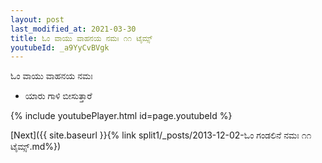 ```yaml
---
layout: post
last_modified_at: 2021-03-30
title: ಓಂ ವಾಯು ವಾಹನಯ ನಮಃ ೧೧ ಟೈಮ್ಸ್
youtubeId: _a9YyCvBVgk
---
```

 
 
 ಓಂ ವಾಯು ವಾಹನಯ ನಮಃ  
 
 -  ಯಾರು ಗಾಳಿ ಬೀಸುತ್ತಾರೆ 
 
  
 
  
 
 
 
 
 
 


{% include youtubePlayer.html id=page.youtubeId %}
 
[Next]({{ site.baseurl }}{% link  split1/_posts/2013-12-02-ಓಂ ಗಂಡಲಿನೆ ನಮಃ ೧೧ ಟೈಮ್ಸ್.md%})
 
